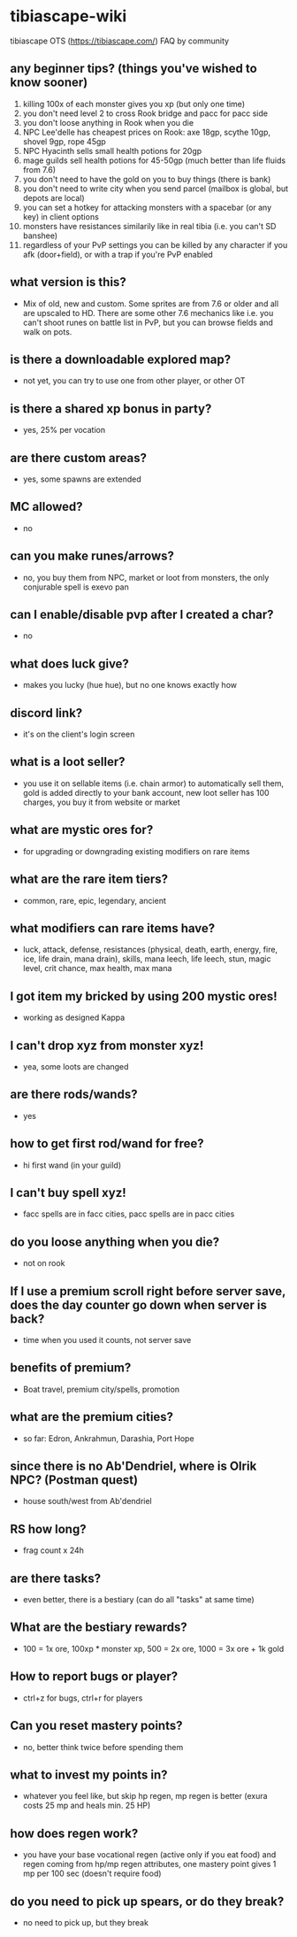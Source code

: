 # tibiascape-wiki
tibiascape OTS (https://tibiascape.com/) FAQ by community

## any beginner tips? (things you've wished to know sooner)
1. killing 100x of each monster gives you xp (but only one time)
2. you don't need level 2 to cross Rook bridge and pacc for pacc side
3. you don't loose anything in Rook when you die
4. NPC Lee'delle has cheapest prices on Rook: axe 18gp, scythe 10gp, shovel 9gp, rope 45gp
5. NPC Hyacinth sells small health potions for 20gp
6. mage guilds sell health potions for 45-50gp (much better than life fluids from 7.6)
7. you don't need to have the gold on you to buy things (there is bank)
8. you don't need to write city when you send parcel (mailbox is global, but depots are local)
9. you can set a hotkey for attacking monsters with a spacebar (or any key) in client options
10. monsters have resistances similarily like in real tibia (i.e. you can't SD banshee)
11. regardless of your PvP settings you can be killed by any character if you afk (door+field), or with a trap if you're PvP enabled

## what version is this?
- Mix of old, new and custom. Some sprites are from 7.6 or older and all are upscaled to HD. There are some other 7.6 mechanics like i.e. you can't shoot runes on battle list in PvP, but you can browse fields and walk on pots.

## is there a downloadable explored map?
- not yet, you can try to use one from other player, or other OT

## is there a shared xp bonus in party?
- yes, 25% per vocation

## are there custom areas?
- yes, some spawns are extended

## MC allowed?
- no

## can you make runes/arrows?
- no, you buy them from NPC, market or loot from monsters, the only conjurable spell is exevo pan

## can I enable/disable pvp after I created a char?
- no

## what does luck give?
- makes you lucky (hue hue), but no one knows exactly how

## discord link?
- it's on the client's login screen

## what is a loot seller?
- you use it on sellable items (i.e. chain armor) to automatically sell them, gold is added directly to your bank account, new loot seller has 100 charges, you buy it from website or market

## what are mystic ores for?
- for upgrading or downgrading existing modifiers on rare items

## what are the rare item tiers?
- common, rare, epic, legendary, ancient

## what modifiers can rare items have?
- luck, attack, defense, resistances (physical, death, earth, energy, fire, ice, life drain, mana drain), skills, mana leech, life leech, stun, magic level, crit chance, max health, max mana

## I got item my bricked by using 200 mystic ores!
- working as designed Kappa

## I can't drop xyz from monster xyz!
- yea, some loots are changed

## are there rods/wands?
- yes

## how to get first rod/wand for free?
- hi first wand (in your guild)

## I can't buy spell xyz!
- facc spells are in facc cities, pacc spells are in pacc cities

## do you loose anything when you die?
- not on rook

## If I use a premium scroll right before server save, does the day counter go down when server is back?
- time when you used it counts, not server save

## benefits of premium?
- Boat travel, premium city/spells, promotion

## what are the premium cities?
- so far: Edron, Ankrahmun, Darashia, Port Hope

## since there is no Ab'Dendriel, where is Olrik NPC? (Postman quest)
- house south/west from Ab'dendriel

## RS how long?
- frag count x 24h

## are there tasks?
- even better, there is a bestiary (can do all "tasks" at same time)

## What are the bestiary rewards?
- 100 = 1x ore, 100xp * monster xp, 500 = 2x ore, 1000 = 3x ore + 1k gold

## How to report bugs or player?
- ctrl+z for bugs, ctrl+r for players

## Can you reset mastery points?
- no, better think twice before spending them

## what to invest my points in?
- whatever you feel like, but skip hp regen, mp regen is better (exura costs 25 mp and heals min. 25 HP)

## how does regen work?
- you have your base vocational regen (active only if you eat food) and regen coming from hp/mp regen attributes, one mastery point gives 1 mp per 100 sec (doesn't require food)

## do you need to pick up spears, or do they break?
- no need to pick up, but they break
